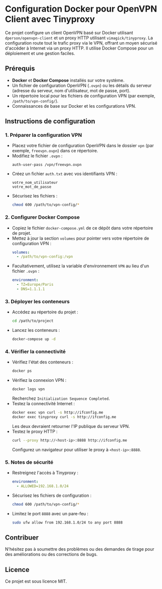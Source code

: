 # Configuration Docker pour OpenVPN Client avec Tinyproxy

Ce projet configure un client OpenVPN basé sur Docker utilisant `dperson/openvpn-client` et un proxy HTTP utilisant `vimagick/tinyproxy`. La configuration route tout le trafic proxy via le VPN, offrant un moyen sécurisé d'accéder à Internet via un proxy HTTP. Il utilise Docker Compose pour un déploiement et une gestion faciles.

## Prérequis

- **Docker** et **Docker Compose** installés sur votre système.
- Un fichier de configuration OpenVPN (`.ovpn`) ou les détails du serveur (adresse du serveur, nom d'utilisateur, mot de passe, port).
- Un répertoire local pour les fichiers de configuration VPN (par exemple, `/path/to/vpn-config/`).
- Connaissances de base sur Docker et les configurations VPN.

## Instructions de configuration

### 1. Préparer la configuration VPN
- Placez votre fichier de configuration OpenVPN dans le dossier `vpn` (par exemple, `freevpn.ovpn`) dans ce répertoire.
- Modifiez le fichier `.ovpn` :
  ```text
  auth-user-pass /vpn/freevpn.ovpn
  ```
- Créez un fichier `auth.txt` avec vos identifiants VPN :
  ```text
  votre_nom_utilisateur
  votre_mot_de_passe
  ```
- Sécurisez les fichiers :
  ```bash
  chmod 600 /path/to/vpn-config/*
  ```

### 2. Configurer Docker Compose
- Copiez le fichier `docker-compose.yml` de ce dépôt dans votre répertoire de projet.
- Mettez à jour la section `volumes` pour pointer vers votre répertoire de configuration VPN :
  ```yaml
  volumes:
    - /path/to/vpn-config:/vpn
  ```
- Facultativement, utilisez la variable d'environnement `VPN` au lieu d'un fichier `.ovpn` :
  ```yaml
  environment:
    - TZ=Europe/Paris
    - DNS=1.1.1.1
  ```

### 3. Déployer les conteneurs
- Accédez au répertoire du projet :
  ```bash
  cd /path/to/project
  ```
- Lancez les conteneurs :
  ```bash
  docker-compose up -d
  ```

### 4. Vérifier la connectivité
- Vérifiez l'état des conteneurs :
  ```bash
  docker ps
  ```
- Vérifiez la connexion VPN :
  ```bash
  docker logs vpn
  ```
  Recherchez `Initialization Sequence Completed`.
- Testez la connectivité Internet :
  ```bash
  docker exec vpn curl -s http://ifconfig.me
  docker exec tinyproxy curl -s http://ifconfig.me
  ```
  Les deux devraient retourner l'IP publique du serveur VPN.
- Testez le proxy HTTP :
  ```bash
  curl --proxy http://<host-ip>:8888 http://ifconfig.me
  ```
  Configurez un navigateur pour utiliser le proxy à `<host-ip>:8888`.

### 5. Notes de sécurité
- Restreignez l'accès à Tinyproxy :
  ```yaml
  environment:
    - ALLOWED=192.168.1.0/24
  ```
- Sécurisez les fichiers de configuration :
  ```bash
  chmod 600 /path/to/vpn-config/*
  ```
- Limitez le port `8888` avec un pare-feu :
  ```bash
  sudo ufw allow from 192.168.1.0/24 to any port 8888
  ```

## Contribuer
N'hésitez pas à soumettre des problèmes ou des demandes de tirage pour des améliorations ou des corrections de bugs.

## Licence
Ce projet est sous licence MIT.
